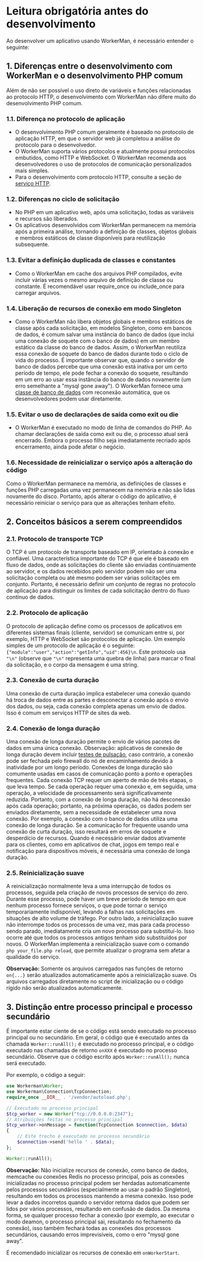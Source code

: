 # Leitura obrigatória antes do desenvolvimento

Ao desenvolver um aplicativo usando WorkerMan, é necessário entender o seguinte:

## 1. Diferenças entre o desenvolvimento com WorkerMan e o desenvolvimento PHP comum

Além de não ser possível o uso direto de variáveis e funções relacionadas ao protocolo HTTP, o desenvolvimento com WorkerMan não difere muito do desenvolvimento PHP comum.

### 1.1. Diferença no protocolo de aplicação
- O desenvolvimento PHP comum geralmente é baseado no protocolo de aplicação HTTP, em que o servidor web já completou a análise do protocolo para o desenvolvedor.
- O WorkerMan suporta vários protocolos e atualmente possui protocolos embutidos, como HTTP e WebSocket. O WorkerMan recomenda aos desenvolvedores o uso de protocolos de comunicação personalizados mais simples.
- Para o desenvolvimento com protocolo HTTP, consulte a seção de [serviço HTTP](../http/request.md).

### 1.2. Diferenças no ciclo de solicitação
- No PHP em um aplicativo web, após uma solicitação, todas as variáveis e recursos são liberados.
- Os aplicativos desenvolvidos com WorkerMan permanecem na memória após a primeira análise, tornando a definição de classes, objetos globais e membros estáticos de classe disponíveis para reutilização subsequente.

### 1.3. Evitar a definição duplicada de classes e constantes
- Como o WorkerMan em cache dos arquivos PHP compilados, evite incluir várias vezes o mesmo arquivo de definição de classe ou constante. É recomendável usar require_once ou include_once para carregar arquivos.

### 1.4. Liberação de recursos de conexão em modo Singleton
- Como o WorkerMan não libera objetos globais e membros estáticos de classe após cada solicitação, em modelos Singleton, como em bancos de dados, é comum salvar uma instância do banco de dados (que inclui uma conexão de soquete com o banco de dados) em um membro estático da classe do banco de dados. Assim, o WorkerMan reutiliza essa conexão de soquete do banco de dados durante todo o ciclo de vida do processo. É importante observar que, quando o servidor de banco de dados percebe que uma conexão está inativa por um certo período de tempo, ele pode fechar a conexão do soquete, resultando em um erro ao usar essa instância do banco de dados novamente (um erro semelhante a "mysql gone away"). O WorkerMan fornece uma [classe de banco de dados](../components/workerman-mysql.md) com reconexão automática, que os desenvolvedores podem usar diretamente.

### 1.5. Evitar o uso de declarações de saída como exit ou die
- O WorkerMan é executado no modo de linha de comandos do PHP. Ao chamar declarações de saída como exit ou die, o processo atual será encerrado. Embora o processo filho seja imediatamente recriado após encerramento, ainda pode afetar o negócio.

### 1.6. Necessidade de reinicializar o serviço após a alteração do código
Como o WorkerMan permanece na memória, as definições de classes e funções PHP carregadas uma vez permanecem na memória e não são lidas novamente do disco. Portanto, após alterar o código do aplicativo, é necessário reiniciar o serviço para que as alterações tenham efeito.

## 2. Conceitos básicos a serem compreendidos

### 2.1. Protocolo de transporte TCP
O TCP é um protocolo de transporte baseado em IP, orientado à conexão e confiável. Uma característica importante do TCP é que ele é baseado em fluxo de dados, onde as solicitações do cliente são enviadas continuamente ao servidor, e os dados recebidos pelo servidor podem não ser uma solicitação completa ou até mesmo podem ser várias solicitações em conjunto. Portanto, é necessário definir um conjunto de regras no protocolo de aplicação para distinguir os limites de cada solicitação dentro do fluxo contínuo de dados.

### 2.2. Protocolo de aplicação
O protocolo de aplicação define como os processos de aplicativos em diferentes sistemas finais (cliente, servidor) se comunicam entre si, por exemplo, HTTP e WebSocket são protocolos de aplicação. Um exemplo simples de um protocolo de aplicação é o seguinte: `{"module":"user","action":"getInfo","uid":456}\n`. Este protocolo usa `"\n"` (observe que `"\n"` representa uma quebra de linha) para marcar o final da solicitação, e o corpo da mensagem é uma string.

### 2.3. Conexão de curta duração
Uma conexão de curta duração implica estabelecer uma conexão quando há troca de dados entre as partes e desconectar a conexão após o envio dos dados, ou seja, cada conexão completa apenas um envio de dados. Isso é comum em serviços HTTP de sites da web.

### 2.4. Conexão de longa duração
Uma conexão de longa duração permite o envio de vários pacotes de dados em uma única conexão. Observação: aplicativos de conexão de longa duração devem incluir [testes de pulsação](../faq/heartbeat.md), caso contrário, a conexão pode ser fechada pelo firewall do nó de encaminhamento devido à inatividade por um longo período. Conexões de longa duração são comumente usadas em casos de comunicação ponto a ponto e operações frequentes. Cada conexão TCP requer um aperto de mão de três etapas, o que leva tempo. Se cada operação requer uma conexão e, em seguida, uma operação, a velocidade de processamento será significativamente reduzida. Portanto, com a conexão de longa duração, não há desconexão após cada operação; portanto, na próxima operação, os dados podem ser enviados diretamente, sem a necessidade de estabelecer uma nova conexão. Por exemplo, a conexão com o banco de dados utiliza uma conexão de longa duração. Se a comunicação for frequente usando uma conexão de curta duração, isso resultará em erros de soquete e desperdício de recursos. Quando é necessário enviar dados ativamente para os clientes, como em aplicativos de chat, jogos em tempo real e notificação para dispositivos móveis, é necessária uma conexão de longa duração.

### 2.5. Reinicialização suave
A reinicialização normalmente leva a uma interrupção de todos os processos, seguida pela criação de novos processos de serviço do zero. Durante esse processo, pode haver um breve período de tempo em que nenhum processo fornece serviços, o que pode tornar o serviço temporariamente indisponível, levando a falhas nas solicitações em situações de alto volume de tráfego. Por outro lado, a reinicialização suave não interrompe todos os processos de uma vez, mas para cada processo sendo parado, imediatamente cria um novo processo para substituí-lo. Isso ocorre até que todos os processos antigos tenham sido substituídos por novos. O WorkerMan implementa a reinicialização suave com o comando `php your_file.php reload`, que permite atualizar o programa sem afetar a qualidade do serviço.

**Observação:** Somente os arquivos carregados nas funções de retorno `on{...}` serão atualizados automaticamente após a reinicialização suave. Os arquivos carregados diretamente no script de inicialização ou o código rígido não serão atualizados automaticamente.

## 3. Distinção entre processo principal e processo secundário
É importante estar ciente de se o código está sendo executado no processo principal ou no secundário. Em geral, o código que é executado antes da chamada `Worker::runAll();` é executado no processo principal, e o código executado nas chamadas de retorno `onXXX` é executado no processo secundário. Observe que o código escrito após `Worker::runAll();` nunca será executado.

Por exemplo, o código a seguir:

```php
use Workerman\Worker;
use Workerman\Connection\TcpConnection;
require_once __DIR__ . '/vendor/autoload.php';

// Executado no processo principal
$tcp_worker = new Worker("tcp://0.0.0.0:2347");
// Atribuições feitas no processo principal
$tcp_worker->onMessage = function(TcpConnection $connection, $data)
{
    // Este trecho é executado no processo secundário
    $connection->send('hello ' . $data);
};

Worker::runAll();
```

**Observação:** Não inicialize recursos de conexão, como banco de dados, memcache ou conexões Redis no processo principal, pois as conexões inicializadas no processo principal podem ser herdadas automaticamente pelos processos secundários (especialmente ao usar o padrão Singleton), resultando em todos os processos mantendo a mesma conexão. Isso pode levar a dados incorretos quando o servidor retorna dados que podem ser lidos por vários processos, resultando em confusão de dados. Da mesma forma, se qualquer processo fechar a conexão (por exemplo, ao executar o modo deamon, o processo principal sai, resultando no fechamento da conexão), isso também fechará todas as conexões dos processos secundários, causando erros imprevisíveis, como o erro "mysql gone away".

É recomendado inicializar os recursos de conexão em `onWorkerStart`.

